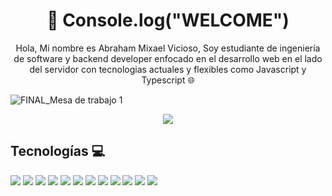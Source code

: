 <h1 align = "center">👋 Console.log("WELCOME") </h1>
<p align = "center">
Hola, Mi nombre es Abraham Mixael Vicioso, Soy estudiante de ingeniería de software y backend developer
enfocado en el desarrollo web en el lado del servidor con tecnologias actuales y flexibles como Javascript y Typescript 🌐
</p>

![FINAL_Mesa de trabajo 1](https://user-images.githubusercontent.com/52584979/236646448-97a771a9-c543-4903-8735-e9cef1d572bb.png)
<p align="center">
  <img width="auto" src="https://img.shields.io/badge/Abrahan Vicioso-Linkedin-informational?style=flat&logo=linkedin&logoColor=white&color=19A7CE">
</p>

## Tecnologías 💻

![](https://img.shields.io/badge/NodeJs-Tecnologia-informational?style=flat&logo=node.js&logoColor=white&color=F6F1F1)
![](https://img.shields.io/badge/Javascript-Lenguaje-informational?style=flat&logo=javascript&logoColor=white&color=F6F1F1)
![](https://img.shields.io/badge/Typescript-Lenguaje-informational?style=flat&logo=typescript&logoColor=white&color=F6F1F1)
![](https://img.shields.io/badge/Docker-Tool-informational?style=flat&logo=docker&logoColor=white&color=F6F1F1)
![](https://img.shields.io/badge/Express-Framework-informational?style=flat&logo=express&logoColor=white&color=F6F1F1)
![](https://img.shields.io/badge/Linux-OS-informational?style=flat&logo=linux&logoColor=white&color=F6F1F1)
![](https://img.shields.io/badge/MongoDb-Database-informational?style=flat&logo=mongodb&logoColor=white&color=F6F1F1)
![](https://img.shields.io/badge/Postgresql-Database-informational?style=flat&logo=postgresql&logoColor=white&color=F6F1F1)
![](https://img.shields.io/badge/JWT-Framework-informational?style=flat&logo=jsonwebtokens&logoColor=white&color=F6F1F1)
![](https://img.shields.io/badge/Git-Tool-informational?style=flat&logo=git&logoColor=white&color=F6F1F1)
![](https://img.shields.io/badge/React-Framework-informational?style=flat&logo=react&logoColor=white&color=F6F1F1)
![](https://img.shields.io/badge/Bash-Shell-informational?style=flat&logo=gnubash&logoColor=white&color=F6F1F1)

